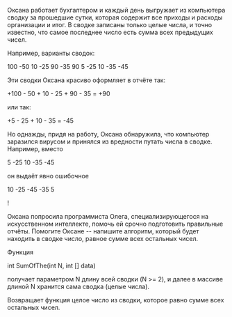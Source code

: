  Оксана работает бухгалтером и каждый день выгружает из компьютера сводку за прошедшие сутки, которая содержит все приходы и расходы организации и итог. В сводке записаны только целые числа, и точно известно, что самое последнее число есть сумма всех предыдущих чисел.

Например, варианты сводок:

100 -50 10 -25 90 -35 90
5 -25 10 -35 -45

Эти сводки Оксана красиво оформляет в отчёте так:

+100 - 50 + 10 - 25 + 90 - 35 = +90

или так:

+5 - 25 + 10 - 35 = -45

Но однажды, придя на работу, Оксана обнаружила, что компьютер заразился вирусом и принялся из вредности путать числа в сводке. Например, вместо

5 -25 10 -35 -45 

он выдаёт явно ошибочное

10 -25 -45 -35 5

!

Оксана попросила программиста Олега, специализирующегося на искусственном интеллекте, помочь ей срочно подготовить правильные отчёты. Помогите Оксане -- напишите алгоритм, который будет находить в сводке число, равное сумме всех остальных чисел.

Функция

int SumOfThe(int N, int [] data)

получает параметром N длину всей сводки (N >= 2), и далее в массиве длиной N хранится сама сводка (целые числа).

Возвращает функция целое число из сводки, которое равно сумме всех остальных чисел. 
